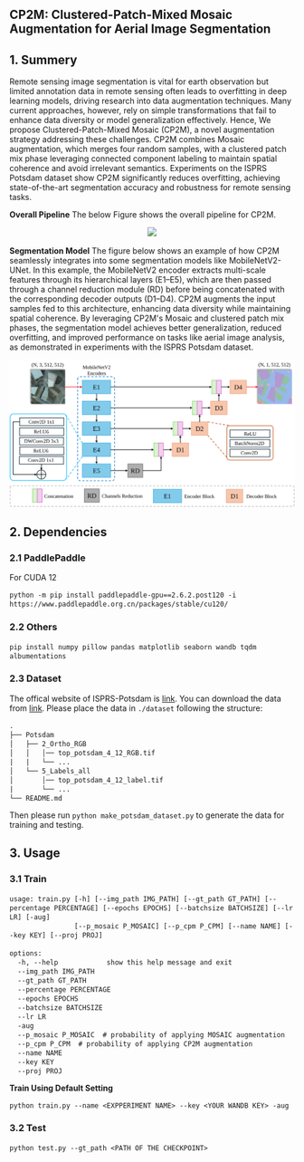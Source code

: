 ## CP2M: Clustered-Patch-Mixed Mosaic Augmentation for Aerial Image Segmentation


## 1. Summery

Remote sensing image segmentation is vital for earth observation but limited annotation data in remote sensing often leads to overfitting in deep learning models, driving research into data augmentation techniques. Many current approaches, however, rely on simple transformations that fail to enhance data diversity or model generalization effectively. Hence, We propose Clustered-Patch-Mixed Mosaic (CP2M), a novel augmentation strategy addressing these challenges. CP2M combines Mosaic augmentation, which merges four random samples, with a clustered patch mix phase leveraging connected component labeling to maintain spatial coherence and avoid irrelevant semantics. Experiments on the ISPRS Potsdam dataset show CP2M significantly reduces overfitting, achieving state-of-the-art segmentation accuracy and robustness for remote sensing tasks.


**Overall Pipeline**
The below Figure shows the overall pipeline for CP2M.
<div align=center><img src="./assets/cp2m.svg?raw=true" width="700"/></div>

**Segmentation Model**
The figure below shows an example of how CP2M seamlessly integrates into some segmentation models like MobileNetV2-UNet. In this example, the MobileNetV2 encoder extracts multi-scale features through its hierarchical layers (E1–E5), which are then passed through a channel reduction module (RD) before being concatenated with the corresponding decoder outputs (D1–D4). CP2M augments the input samples fed to this architecture, enhancing data diversity while maintaining spatial coherence. By leveraging CP2M's Mosaic and clustered patch mix phases, the segmentation model achieves better generalization, reduced overfitting, and improved performance on tasks like aerial image analysis, as demonstrated in experiments with the ISPRS Potsdam dataset.

<div align=center><img src="./assets/cp2m-unet.svg?raw=true" width="700"/></div>

## 2. Dependencies

### 2.1 PaddlePaddle

For CUDA 12

```
python -m pip install paddlepaddle-gpu==2.6.2.post120 -i https://www.paddlepaddle.org.cn/packages/stable/cu120/
```

### 2.2 Others

```
pip install numpy pillow pandas matplotlib seaborn wandb tqdm albumentations
```

### 2.3 Dataset

The offical website of ISPRS-Potsdam is [link](https://www.isprs.org/education/benchmarks/UrbanSemLab/2d-sem-label-potsdam.aspx). You can download the data from [link](https://www.isprs.org/education/benchmarks/UrbanSemLab/default.aspx). Please place the data in `./dataset` following the structure:

```
.
├── Potsdam
│   ├── 2_Ortho_RGB
│   │   │── top_potsdam_4_12_RGB.tif
|   |   └── ...
│   └── 5_Labels_all
│       │── top_potsdam_4_12_label.tif
|       └── ...
└── README.md
```

Then please run `python make_potsdam_dataset.py` to generate the data for training and testing.

## 3. Usage

### 3.1 Train

```
usage: train.py [-h] [--img_path IMG_PATH] [--gt_path GT_PATH] [--percentage PERCENTAGE] [--epochs EPOCHS] [--batchsize BATCHSIZE] [--lr LR] [-aug]
                [--p_mosaic P_MOSAIC] [--p_cpm P_CPM] [--name NAME] [--key KEY] [--proj PROJ]

options:
  -h, --help            show this help message and exit
  --img_path IMG_PATH  
  --gt_path GT_PATH
  --percentage PERCENTAGE
  --epochs EPOCHS
  --batchsize BATCHSIZE
  --lr LR
  -aug
  --p_mosaic P_MOSAIC  # probability of applying MOSAIC augmentation
  --p_cpm P_CPM  # probability of applying CP2M augmentation
  --name NAME
  --key KEY
  --proj PROJ
```

**Train Using Default Setting**

```
python train.py --name <EXPPERIMENT NAME> --key <YOUR WANDB KEY> -aug
```

### 3.2 Test

```
python test.py --gt_path <PATH OF THE CHECKPOINT>
```


